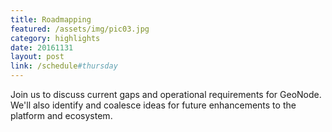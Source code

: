 ```yaml
---
title: Roadmapping
featured: /assets/img/pic03.jpg
category: highlights
date: 20161131
layout: post
link: /schedule#thursday
---
```


Join us to discuss current gaps and operational requirements for GeoNode.  We'll also identify and coalesce ideas for future enhancements to the platform and ecosystem.
